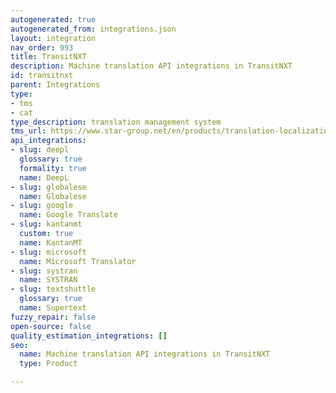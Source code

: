 ```yaml
---
autogenerated: true
autogenerated_from: integrations.json
layout: integration
nav_order: 993
title: TransitNXT
description: Machine translation API integrations in TransitNXT
id: transitnxt
parent: Integrations
type:
- tms
- cat
type_description: translation management system
tms_url: https://www.star-group.net/en/products/translation-localization.html
api_integrations:
- slug: deepl
  glossary: true
  formality: true
  name: DeepL
- slug: globalese
  name: Globalese
- slug: google
  name: Google Translate
- slug: kantanmt
  custom: true
  name: KantanMT
- slug: microsoft
  name: Microsoft Translator
- slug: systran
  name: SYSTRAN
- slug: textshuttle
  glossary: true
  name: Supertext
fuzzy_repair: false
open-source: false
quality_estimation_integrations: []
seo:
  name: Machine translation API integrations in TransitNXT
  type: Product

---
```


